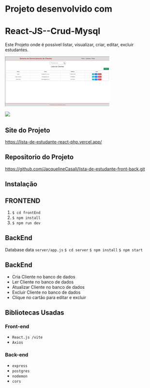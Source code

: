 # Projeto desenvolvido com

# React-JS--Crud-Mysql

Este Projeto onde é possivel listar, visualizar, criar, editar, excluir estudantes.

![Video_2024-03-08_161607](./Video_2024-03-08_161607.gif)


  <img src="./frontEnd/src/assets/2023-06-14_081950.jpg" width="600px">

## Site do Projeto

https://lista-de-estudante-react-php.vercel.app/

## Repositorio do Projeto

https://github.com/JacquelineCasali/lista-de-estudante-front-back.git

## Instalação

## FRONTEND

1. `$ cd frontEnd`
2. `$ npm install`
3. `$ npm run dev`

## BackEnd

Database data `server/app.js`
`$ cd server`
`$ npm install`
`$ npm start`

## BackEnd

- Cria Cliente no banco de dados
- Ler Cliente no banco de dados
- Atualizar Cliente no banco de dados
- Excluir Cliente no banco de dados
- Clique no cartão para editar e excluir

## Bibliotecas Usadas

### Front-end

- `React.js /vite`
- `Axios`

### Back-end

- `express`
- `postgres`
- `nodemon`
- `cors`
